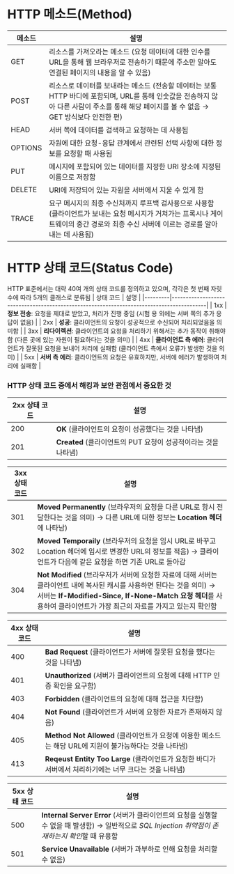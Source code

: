 # HTTP 메소드(Method)
| 메소드 | 설명 |
|---------|------------------------------------------------------------------------------------------|
| GET | 리소스를 가져오라는 메소드 (요청 데이터에 대한 인수를 URL을 통해 웹 브라우저로 전송하기 때문에 주소만 알아도 연결된 페이지의 내용을 알 수 있음) |
| POST | 리소스로 데이터를 보내라는 메소드 (전송할 데이터는 보통 HTTP 바디에 포함되며, URL를 통해 인숫값을 전송하지 않아 다른 사람이 주소를 통해 해당 페이지를 볼 수 없음  → GET 방식보다 안전한 편) |
| HEAD | 서버 쪽에 데이터를 검색하고 요청하는 데 사용됨 |
| OPTIONS | 자원에 대한 요청-응답 관계에서 관련된 선택 사항에 대한 정보를 요청할 때 사용됨 |
| PUT | 메시지에 포함되어 있는 데이터를 지정한 URI 장소에 지정된 이름으로 저장함 |
| DELETE | URI에 저장되어 있는 자원을 서버에서 지울 수 있게 함 |
| TRACE | 요구 메시지의 최종 수신처까지 루프백 검사용으로 사용함 (클라이언트가 보내는 요청 메시지가 거쳐가는 프록시나 게이트웨이의 중간 경로와 최종 수신 서버에 이르는 경로를 알아내는 데 사용됨) |



# HTTP 상태 코드(Status Code)
HTTP 표준에서는 대략 40여 개의 상태 코드를 정의하고 있으며, 각각은 첫 번째 자릿수에 따라 5개의 클래스로 분류됨
| 상태 코드 | 설명 |
|---------|------------------------------------------------------------------------------------------|
| 1xx | **정보 전송**: 요청을 제대로 받았고, 처리가 진행 중임 (시험 용 외에는 서버 쪽의 추가 응답이 없음) |
| 2xx | **성공**: 클라이언트의 요청이 성공적으로 수신되어 처리되었음을 의미함 |
| 3xx | **리다이렉션**: 클라이언트의 요청을 처리하기 위해서는 추가 동작이 취해야 함 (다른 곳에 있는 자원이 필요하다는 것을 의미) |
| 4xx | **클라이언트 측 에러**: 클라이언트가 잘못된 요청을 보내어 처리에 실패함 (클라이언트 측에서 오류가 발생한 것을 의미) |
| 5xx | **서버 측 에러**: 클라이언트의 요청은 유효하지만, 서버에 에러가 발생하여 처리에 실패함 |

### HTTP 상태 코드 중에서 해킹과 보안 관점에서 중요한 것
| 2xx 상태 코드 | 설명 |
|------|------------|
| 200 | **OK** (클라이언트의 요청이 성공했다는 것을 나타냄) |
| 201 | **Created** (클라이언트의 PUT 요청이 성공적이라는 것을 나타냄) |

| 3xx 상태 코드 | 설명 |
|------|------------|
| 301 | **Moved Permanently** (브라우저의 요청을 다른 URL로 항시 전달한다는 것을 의미) → 다른 URL에 대한 정보는 **Location 헤더**에 나타남)
| 302 | **Moved Temporaily** (브라우저의 요청을 임시 URL로 바꾸고 Location 헤더에 임시로 변경한 URL의 정보를 적음) → 클라이언트가 다음에 같은 요청을 하면 기존 URL로 돌아감 |
| 304 | **Not Modified** (브라우저가 서버에 요청한 자료에 대해 서버는 클라이언트 내에 복사된 캐시를 사용하면 된다는 것을 의미) → 서버는 **If-Modified-Since, If-None-Match 요청 헤더**를 사용하여 클라이언트가 가장 최근의 자료를 가지고 있는지 확인함 |

| 4xx 상태 코드 | 설명 |
|------|------------|
| 400 | **Bad Request** (클라이언트가 서버에 잘못된 요청을 했다는 것을 나타냄) |
| 401 | **Unauthorized** (서버가 클라이언트의 요청에 대해 HTTP 인증 확인을 요구함) |
| 403 | **Forbidden** (클라이언트의 요청에 대해 접근을 차단함) |
| 404 | **Not Found** (클라이언트가 서버에 요청한 자료가 존재하지 않음) |
| 405 | **Method Not Allowed** (클라이언트가 요청에 이용한 메소드는 해당 URL에 지원이 불가능하다는 것을 나타냄) |
| 413 | **Reqeust Entity Too Large** (클라이언트가 요청한 바디가 서버에서 처리하기에는 너무 크다는 것을 나타냄) |

| 5xx 상태 코드 | 설명 |
|------|------------|
| 500 | **Internal Server Error** (서버가 클라이언트의 요청을 실행할 수 없을 때 발생함) → 일반적으로 *SQL Injection 취약점이 존재하는지 확인*할 때 유용함 |
| 501 | **Service Unavailable** (서버가 과부하로 인해 요청을 처리할 수 없음) |
